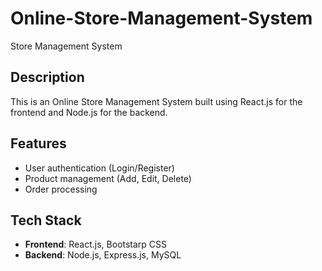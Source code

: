# Online-Store-Management-System
Store Management System


## Description
This is an Online Store Management System built using React.js for the frontend and Node.js for the backend.

## Features
- User authentication (Login/Register)
- Product management (Add, Edit, Delete)
- Order processing

## Tech Stack
- **Frontend**: React.js, Bootstarp CSS
- **Backend**: Node.js, Express.js, MySQL

